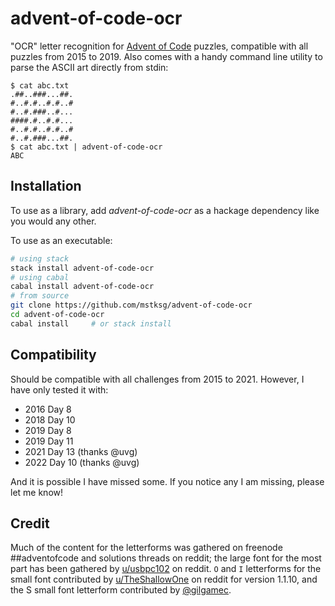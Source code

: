 # advent-of-code-ocr

"OCR" letter recognition for [Advent of Code][aoc] puzzles, compatible with all
puzzles from 2015 to 2019.  Also comes with a handy command line utility to
parse the ASCII art directly from stdin:

[aoc]: https://adventofcode.com

```
$ cat abc.txt
.##..###...##.
#..#.#..#.#..#
#..#.###..#...
####.#..#.#...
#..#.#..#.#..#
#..#.###...##.
$ cat abc.txt | advent-of-code-ocr
ABC
```

## Installation

To use as a library, add *advent-of-code-ocr* as a hackage dependency like you
would any other.

To use as an executable:

```bash
# using stack
stack install advent-of-code-ocr
# using cabal
cabal install advent-of-code-ocr
# from source
git clone https://github.com/mstksg/advent-of-code-ocr
cd advent-of-code-ocr
cabal install     # or stack install
```

## Compatibility

Should be compatible with all challenges from 2015 to 2021.  However, I have
only tested it with:


*   2016 Day 8
*   2018 Day 10
*   2019 Day 8
*   2019 Day 11
*   2021 Day 13 (thanks @uvg)
*   2022 Day 10 (thanks @uvg)

And it is possible I have missed some.  If you notice any I am missing, please
let me know!

## Credit

Much of the content for the letterforms was gathered on freenode ##adventofcode
and solutions threads on reddit; the large font for the most part has been
gathered by [u/usbpc102][] on reddit. `O` and `I` letterforms for the small
font contributed by [u/TheShallowOne][] on reddit for version 1.1.10, and the S
small font letterform contributed by [@gilgamec][].

[u/usbpc102]: https://gist.github.com/usbpc/5fa0be48ad7b4b0594b3b8b029bc47b4
[u/TheShallowOne]: https://www.reddit.com/r/adventofcode/comments/k0lzz6/adventofcodeocr_command_line_utilityhaskell/gdwwu39
[@gilgamec]: https://github.com/gilgamec
